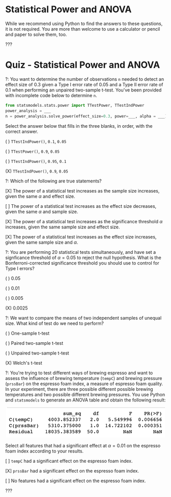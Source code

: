 # Statistical Power and ANOVA

While we recommend using Python to find the answers to these questions, it is not required. You are more than welcome to use a calculator or pencil and paper to solve them, too.

???

# Quiz - Statistical Power and ANOVA

?: You want to determine the number of observations `n` needed to detect an effect size of 0.3 given a Type I error rate of 0.05 and a Type II error rate of 0.1 when performing an unpaired two-sample t-test. You've been provided with incomplete code below to determine `n`.

```python
from statsmodels.stats.power import TTestPower, TTestIndPower
power_analysis = ___
n = power_analysis.solve_power(effect_size=0.3, power=___, alpha = ___) 
```

Select the answer below that fills in the three blanks, in order, with the correct answer.

( ) `TTestIndPower()`,  `0.1`, `0.05` 

( ) `TTestPower()`, `0.9`, `0.05` 

( ) `TTestIndPower()`, `0.95`, `0.1` 

(X) `TTestIndPower()`, `0.9`, `0.05` 

?: Which of the following are true statements?

[X] The power of a statistical test increases as the sample size increases, given the same $\alpha$ and effect size.

[ ] The power of a statistical test increases as the effect size decreases, given the same $\alpha$ and sample size.

[X] The power of a statistical test increases as the significance threshold $\alpha$ increases, given the same sample size and effect size. 

[X] The power of a statistical test increases as the effect size increases, given the same sample size and $\alpha$. 


?: You are performing 20 statistical tests simultaneously, and have set a signficance threshold of $\alpha = 0.05$ to reject the null hypothesis. What is the Bonferroni-corrected significance threshold you should use to control for Type I errors? 

( ) 0.05  

( ) 0.01 

( ) 0.005 

(X) 0.0025


?: We want to compare the means of two independent samples of unequal size. What kind of test do we need to perform?

( ) One-sample t-test

( ) Paired two-sample t-test

( ) Unpaired two-sample t-test

(X) Welch's t-test


?: You're trying to test different ways of brewing espresso and want to assess the influence of brewing temperature (`tempC`) and brewing pressure (`prssBar`) on the espresso foam index, a measure of espresso foam quality. In your experiment, there are three possible different possible brewing temperatures and two possible different brewing pressures. You use Python and `statsmodels` to generate an ANOVA table and obtain the following result: 

<p align="center">
<img src="images/anova_table.png" width="500">
</p>

Select all features that had a significant effect at $\alpha = 0.01$ on the espresso foam index according to your results. 

[ ] `tempC` had a significant effect on the espresso foam index.

[X] `prssBar` had a significant effect on the espresso foam index.

[ ] No features had a significant effect on the espresso foam index. 

???